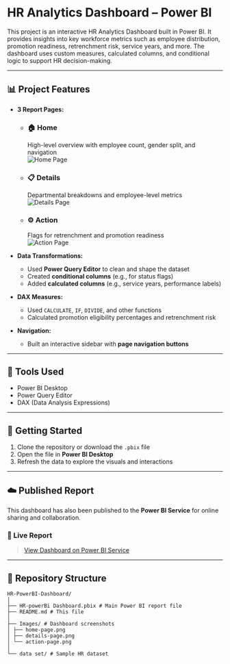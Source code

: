 # HR Analytics Dashboard – Power BI

This project is an interactive HR Analytics Dashboard built in Power BI. It provides insights into key workforce metrics such as employee distribution, promotion readiness, retrenchment risk, service years, and more. The dashboard uses custom measures, calculated columns, and conditional logic to support HR decision-making.

---

## 📊 Project Features

- **3 Report Pages:**

  - ### 🏠 Home  
    High-level overview with employee count, gender split, and navigation  
    ![Home Page](Images/Hr-Homedashboard.png)

  - ### 📋 Details  
    Departmental breakdowns and employee-level metrics  
    ![Details Page](Images/details-page.png)

  - ### ⚙️ Action  
    Flags for retrenchment and promotion readiness  
    ![Action Page](Images/action-page.png)

- **Data Transformations:**
  - Used **Power Query Editor** to clean and shape the dataset
  - Created **conditional columns** (e.g., for status flags)
  - Added **calculated columns** (e.g., service years, performance labels)

- **DAX Measures:**
  - Used `CALCULATE`, `IF`, `DIVIDE`, and other functions
  - Calculated promotion eligibility percentages and retrenchment risk

- **Navigation:**
  - Built an interactive sidebar with **page navigation buttons**

---

## 🧠 Tools Used

- Power BI Desktop  
- Power Query Editor  
- DAX (Data Analysis Expressions)

---

## 🚀 Getting Started

1. Clone the repository or download the `.pbix` file
2. Open the file in **Power BI Desktop**
3. Refresh the data to explore the visuals and interactions

---

## ☁️ Published Report

This dashboard has also been published to the **Power BI Service** for online sharing and collaboration.

### 🔗 Live Report 
> [View Dashboard on Power BI Service](https://app.powerbi.com/groups/me/reports/3e9fd093-3b6c-43ec-9ee5-8b5fb74e6cb0/f412a3322bd2d453187a?experience=power-bi)

---

## 📁 Repository Structure
```
HR-PowerBI-Dashboard/
│
├── HR-powerBi Dashboard.pbix # Main Power BI report file
├── README.md # This file
│
├── Images/ # Dashboard screenshots
│ ├── home-page.png
│ ├── details-page.png
│ └── action-page.png
│
└── data set/ # Sample HR dataset
```
